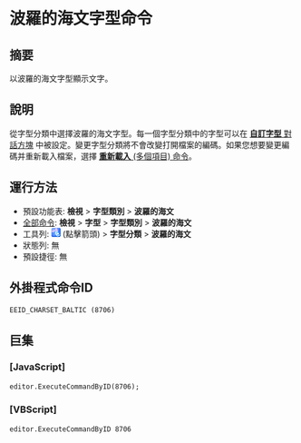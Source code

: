 # 波羅的海文字型命令

## 摘要

以波羅的海文字型顯示文字。

## 說明

從字型分類中選擇波羅的海文字型。每一個字型分類中的字型可以在 [**自訂字型** 對話方塊](../../dlg/properties/font/index) 中被設定。變更字型分類將不會改變打開檔案的編碼。如果您想要變更編碼并重新載入檔案，選擇 [**重新載入** (多個項目) 命令](../file/file_reload_defined)。

## 運行方法

- 預設功能表: **檢視** \> **字型類別** \> **波羅的海文**
- [全部命令](../tools/all_commands): **檢視** \> **字型** >
**字型類別** \> **波羅的海文**
- 工具列: ![](../../images/fontpopup.png)
(點擊箭頭) \> **字型分類** \> **波羅的海文**
- 狀態列: 無
- 預設捷徑: 無

## 外掛程式命令ID

```
EEID_CHARSET_BALTIC (8706)
```

## 巨集

### \[JavaScript\]

```
editor.ExecuteCommandByID(8706);
```

### \[VBScript\]

```
editor.ExecuteCommandByID 8706
```
